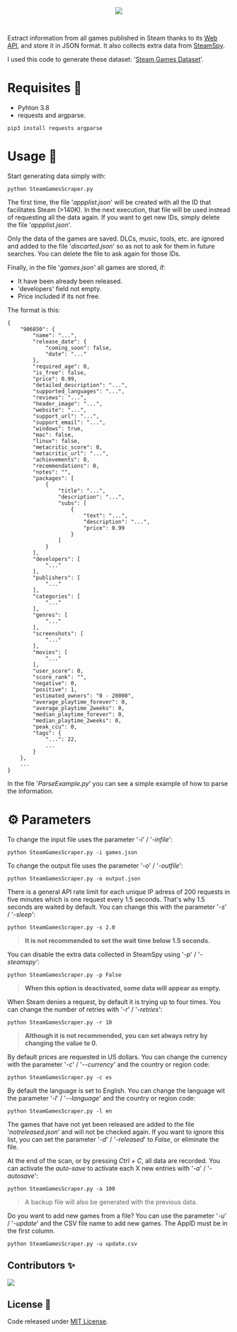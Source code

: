 <p align="center"><img src="images/banner.png"/></p>
<br>

Extract information from all games published in Steam thanks to its [Web API](https://partner.steamgames.com/doc/webapi_overview), and store it in JSON format. It also collects extra data from [SteamSpy](https://steamspy.com/).

I used this code to generate these dataset: '[Steam Games Dataset](https://www.kaggle.com/datasets/fronkongames/steam-games-dataset)'.

# Requisites 🔧

- Pyhton 3.8
- requests and argparse.

```
pip3 install requests argparse
```

# Usage 🚀

Start generating data simply with:

```
python SteamGamesScraper.py
```

The first time, the file '_appplist.json_' will be created with all the ID that facilitates Steam (>140K). In the next execution, that file will be used instead of requesting all the data again. If you want to get new IDs, simply delete the file '_appplist.json_'.

Only the data of the games are saved. DLCs, music, tools, etc. are ignored and added to the file '_discarted.json_' so as not to ask for them in future searches. You can delete the file to ask again for those IDs.

Finally, in the file '_games.json'_ all games are stored, if:

* It have been already been released.
* 'developers' field not empty.
* Price included if its not free.

The format is this:

```
{
    "906850": {
        "name": "...",
        "release_date": {
            "coming_soon": false,
            "date": "..."
        },
        "required_age": 0,
        "is_free": false,
        "price": 0.99,
        "detailed_description": "...",
        "supported_languages": "...",
        "reviews": "...",
        "header_image": "...",
        "website": "...",
        "support_url": "...",
        "support_email": "...",
        "windows": true,
        "mac": false,
        "linux": false,
        "metacritic_score": 0,
        "metacritic_url": "...",
        "achievements": 0,
        "recommendations": 0,
        "notes": "",
        "packages": [
            {
                "title": "...",
                "description": "...",
                "subs": [
                    {
                        "text": "...",
                        "description": "...",
                        "price": 0.99
                    }
                ]
            }
        ],
        "developers": [
            "..."
        ],
        "publishers": [
            "..."
        ],
        "categories": [
            "..."
        ],
        "genres": [
            "..."
        ],
        "screenshots": [
            "..."
        ],
        "movies": [
            "..."
        ],
        "user_score": 0,
        "score_rank": "",
        "negative": 0,
        "positive": 1,
        "estimated_owners": "0 - 20000",
        "average_playtime_forever": 0,
        "average_playtime_2weeks": 0,
        "median_playtime_forever": 0,
        "median_playtime_2weeks": 0,
        "peak_ccu": 0,
        "tags": {
            "...": 22,
            ...
        }
    },
    ...
}
```

In the file '_ParseExample.py_' you can see a simple example of how to parse the information.

# ⚙️ Parameters

To change the input file uses the parameter '_-i_' / '_-infile_':

```
python SteamGamesScraper.py -i games.json
```

To change the output file uses the parameter '_-o_' / '_-outfile_':

```
python SteamGamesScraper.py -o output.json
```

There is a general API rate limit for each unique IP adress of 200 requests in five minutes which is one request every 1.5 seconds. That's why 1.5 seconds are waited by default. You can change this with the parameter '_-s_' / '_-sleep_':

```
python SteamGamesScraper.py -s 2.0
```

> **It is not recommended to set the wait time below 1.5 seconds.**

You can disable the extra data collected in SteamSpy using '_-p_' / '_-steamspy'_:

```
python SteamGamesScraper.py -p False
```

> **When this option is deactivated, some data will appear as empty.**

When Steam denies a request, by default it is trying up to four times. You can change the number of retries with '_-r_' / '_-retries_':

```
python SteamGamesScraper.py -r 10
```

> **Although it is not recommended, you can set always retry by changing the value to 0.**

By default prices are requested in US dollars. You can change the currency with the parameter '_-c_' / '_--currency_' and the country or region code:

```
python SteamGamesScraper.py -c es
```

By default the language is set to English. You can change the language wit the parameter '_-l_' / '_--language_' and the country or region code:

```
python SteamGamesScraper.py -l en
```

The games that have not yet been released are added to the file '_notreleased.json_' and will not be checked again. If you want to ignore this list, you can set the parameter '_-d_' / '_-released_' to _False_, or eliminate the file.

At the end of the scan, or by pressing _Ctrl + C_, all data are recorded. You can activate the _auto-save_ to activate each X new entries with '_-a_' / '_-autosave_':

```
python SteamGamesScraper.py -a 100
```

> A backup file will also be generated with the previous data.

Do you want to add new games from a file? You can use the parameter '_-u_' / '_-update_' and the CSV file name to add new games. The AppID must be in the first column.

```
python SteamGamesScraper.py -u update.csv
```


## Contributors ✨

[![](https://github.com/DanielSchimit.png?size=75)](https://github.com/DanielSchimit)

## License 📜

Code released under [MIT License](https://github.com/FronkonGames/Machine-Learning-Game-Ideas/blob/main/LICENSE.md).
